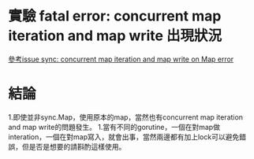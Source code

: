 
實驗 fatal error: concurrent map iteration and map write 出現狀況
===

[參考issue sync: concurrent map iteration and map write on Map error](https://github.com/golang/go/issues/24112)


# 結論
1.即使並非sync.Map，使用原本的map，當然也有concurrent map iteration and map write的問題發生。
1.當有不同的gorutine，一個在對map做interation，一個在對map寫入，就會出事，當然兩邊都有加上lock可以避免錯誤，但是否是想要的請斟酌這樣使用。
